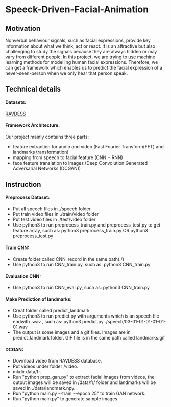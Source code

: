 # Speeck-Driven-Facial-Animation
## Motivation
Nonverbal behaviour signals, such as facial expressions, provide key information about what we think, act or react. It is an attractive but also challenging to study the signals because they are always hidden or may vary from different people. In this project, we are trying to use machine learning methods for modelling human facial expressions. Therefore, we can get a framework which enables us to predict the facial expression of a never-seen-person when we only hear that person speak.
## Technical details
#### Datasets: 
[RAVDESS](https://smartlaboratory.org/ravdess/)
#### Framework Architecture:
Our project mainly contains three parts: 
- feature extraction for audio and video (Fast Fourier Transform(FFT) and landmarks transformation)
- mapping from speech to facial feature (CNN + RNN)
- face feature translation to images (Deep Convolution Generated Adversarial Networks (DCGAN))
## Instruction
#### Preprocess Dataset:
- Put all speech files in ./speech folder
- Put train video files in ./train/video folder
- Put test video files in ./test/video folder
- Use python3 to run preprocess_train.py and preprocess_test.py to get feature array, such as: python3 preprocess_train.py   OR  python3 preprocess_test.py
#### Train CNN:
- Create folder called CNN_record in the same path(./)
- Use python3 to run CNN_train.py, such as: python3 CNN_train.py
#### Evaluation CNN:
- Use python3 to run CNN_eval.py, such as: python3 CNN_train.py
#### Make Prediction of landmarks:
- Creat folder called predict_landmark
- Use python3 to run predict.py with arguments which is an speech file endwith .wav , such as: python3 predict.py ./speech/03-01-01-01-01-01-01.wav
- The output is some images and a gif files. Images are in predict_landmark folder. GIF file is in the same path called landmarks.gif
#### DCGAN:
- Download video from RAVDESS database.
- Put videos under folder /video.
- mkdir data/fr.
- Run "python prep_gan.py" to extract facial images from videos, the output images will be saved in /data/fr/ folder and landmarks will be saved in ./data/landmark.npy.
- Run "python main.py --train --epoch 25" to train GAN network.
- Run "python main.py" to generate sample images.
